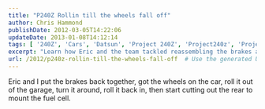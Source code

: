 ```yaml
---
title: "P240Z Rollin till the wheels fall off"
author: Chris Hammond
publishDate: 2012-03-05T14:22:06
updateDate: 2013-01-08T14:12:14
tags: [ '240Z', 'Cars', 'Datsun', 'Project 240Z', 'Project240z', 'Project240Zcom' ]
excerpt: "Learn how Eric and the team tackled reassembling the brakes and mounting the fuel cell on their car in this detailed blog post. Get DIY tips and tricks."
url: /2012/p240z-rollin-till-the-wheels-fall-off  # Use the generated URL with year
---
```

<p>Eric and I put the brakes back together, got the wheels on the car, roll it out of the garage, turn it around, roll it back in, then start cutting out the rear to mount the fuel cell.</p> <p>&nbsp;</p> <object width="425" height="350"><param name="movie" value="https://www.youtube.com/v/4_NQWyOS07E"></param><embed src="https://www.youtube.com/v/4_NQWyOS07E" type="application/x-shockwave-flash" width="425" height="350"></embed></object>

